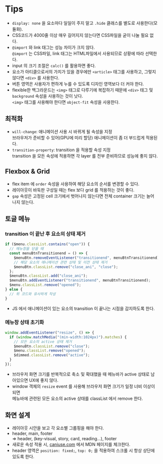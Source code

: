 # Tips

- `display: none` 을 요소마다 일일이 주지 말고 `.hide` 클래스를 별도로 사용한다(모듈화).
- CSS코드가 4000줄 이상 매우 길어지지 않는다면 CSS파일을 굳이 나눌 필요 없다.
- `@import` 와 link 태그는 성능 차이가 크지 않다.  
  `@import` 는 CSS파일, link 태그는 HTML파일에서 사용되므로 상황에 따라 선택한다.
- input 의 크기 조절은 `calc()` 를 활용하면 좋다.
- 요소가 아티클으로서의 가치가 있을 경우에만 `<article>` 태그를 사용하고, 그렇지 않다면 `<div>` 를 사용한다.
- 버튼 영역은 사용자가 편하게 누를 수 있도록 디자인 영역보다 더 커야 한다.
- flexible한 백그라운드는 `<img>` 태그로 다루기에 복잡하기 때문에 `<div>` 태그 및 `background` 속성을 사용하는 것이 낫다.  
  `<img>` 태그를 사용해야 한다면 `object-fit` 속성을 사용한다.

## 최적화

- `will-change`: 애니메이션 사용 시 바뀌게 될 속성을 지정  
  브라우저가 준비할 수 있어(GPU에 미리 할당) 애니메이션이 좀 더 부드럽게 적용된다.
- `transition-property`: transition 을 적용할 속성 지정  
  transition 을 모든 속성에 적용하면 각 layer 를 전부 준비하므로 성능에 좋지 않다.

## Flexbox & Grid

- flex item 에 `order` 속성을 사용하여 해당 요소의 순서를 변경할 수 있다.
- 레이아웃이 바둑판 구성일 때는 flex 보다 grid 를 적용하는 것이 좋다.
- `gap` 속성은 고정된 cell 크기에서 벗어나지 않는다면 전체 container 크기는 늘어나지 않는다.

## 토글 메뉴

### transition 이 끝난 후 요소의 상태 제거

```js
if ($menu.classList.contains("open")) {
  // 메뉴창을 닫을 때
  const menuBtnTransitionend = () => {
    $menuBtn.removeEventListener("transitionend", menuBtnTransitionend);
    // 해당 요소의 애니메이션 관련 상태 및 이전 상태 제거
    $menuBtn.classList.remove("close_ani", "close");
  };
  $menuBtn.classList.add("close_ani");
  $menuBtn.addEventListener("transitionend", menuBtnTransitionend);
  $menu.classList.remove("opened");
} else {
  // 위 코드와 유사하게 작성
}
```

- JS 에서 애니메이션이 있는 요소의 transition 이 끝나는 시점을 감지하도록 한다.

### 메뉴창 상태 초기화

```js
window.addEventListener("resize", () => {
  if (window.matchMedia("(min-width:1024px)").matches) {
    // 모든 요소의 active 상태 제거
    $menuBtn.classList.remove("close");
    $menu.classList.remove("opened");
    $dimmed.classList.remove("active");
  }
});
```

- 브라우저 화면 크기를 반복적으로 축소 및 확대했을 때 메뉴바가 active 상태로 남아있으면 UX에 좋지 않다.
- window 객체의 `resize` event 를 사용해 브라우저 화면 크기가 일정 너비 이상이 되면  
  메뉴바에 관련된 모든 요소의 active 상태를 classList 에서 remove 한다.

## 화면 설계

- 레이아웃 시안을 보고 각 요소별 그룹핑을 해야 한다.
- header, main, footer  
  => header, (key-visual, story, card, reading...), footer
- 새로운 속성 적용 시, [caniuse.com](https://caniuse.com/) 에서 MDN 페이지를 체크한다.
- header 영역은 `position: fixed;`, `top: 0;` 을 적용하여 스크롤 시 항상 상단에 있도록 한다.
